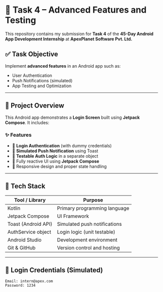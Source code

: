 # 🚀 Task 4 – Advanced Features and Testing

This repository contains my submission for **Task 4** of the **45-Day Android App Development Internship** at **ApexPlanet Software Pvt. Ltd.**

## ✅ Task Objective

Implement **advanced features** in an Android app such as:
- User Authentication
- Push Notifications (simulated)
- App Testing and Optimization

---

## 📱 Project Overview

This Android app demonstrates a **Login Screen** built using **Jetpack Compose**. It includes:

### ✨ Features
- 🔐 **Login Authentication** (with dummy credentials)
- 🔔 **Simulated Push Notification** using Toast
- 🧪 **Testable Auth Logic** in a separate object
- 🎨 Fully reactive UI using **Jetpack Compose**
- 📱 Responsive design and proper state handling

---

## 🔧 Tech Stack

| Tool / Library      | Purpose                          |
|---------------------|----------------------------------|
| Kotlin              | Primary programming language     |
| Jetpack Compose     | UI Framework                     |
| Toast (Android API) | Simulated push notifications     |
| AuthService object  | Login logic (unit testable)      |
| Android Studio      | Development environment          |
| Git & GitHub        | Version control and hosting      |

---

## 🧪 Login Credentials (Simulated)

```text
Email: intern@apex.com
Password: 1234

